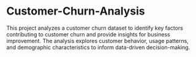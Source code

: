 # Customer-Churn-Analysis
This project analyzes a customer churn dataset to identify key factors contributing to customer churn and provide insights for business improvement. The analysis explores customer behavior, usage patterns, and demographic characteristics to inform data-driven decision-making.
